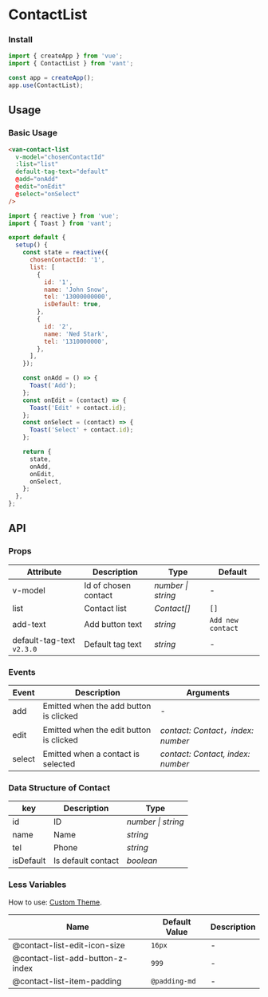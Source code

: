 # ContactList

### Install

```js
import { createApp } from 'vue';
import { ContactList } from 'vant';

const app = createApp();
app.use(ContactList);
```

## Usage

### Basic Usage

```html
<van-contact-list
  v-model="chosenContactId"
  :list="list"
  default-tag-text="default"
  @add="onAdd"
  @edit="onEdit"
  @select="onSelect"
/>
```

```js
import { reactive } from 'vue';
import { Toast } from 'vant';

export default {
  setup() {
    const state = reactive({
      chosenContactId: '1',
      list: [
        {
          id: '1',
          name: 'John Snow',
          tel: '13000000000',
          isDefault: true,
        },
        {
          id: '2',
          name: 'Ned Stark',
          tel: '1310000000',
        },
      ],
    });

    const onAdd = () => {
      Toast('Add');
    };
    const onEdit = (contact) => {
      Toast('Edit' + contact.id);
    };
    const onSelect = (contact) => {
      Toast('Select' + contact.id);
    };

    return {
      state,
      onAdd,
      onEdit,
      onSelect,
    };
  },
};
```

## API

### Props

| Attribute | Description | Type | Default |
| --- | --- | --- | --- |
| v-model | Id of chosen contact | _number \| string_ | - |
| list | Contact list | _Contact[]_ | `[]` |
| add-text | Add button text | _string_ | `Add new contact` |
| default-tag-text `v2.3.0` | Default tag text | _string_ | - |

### Events

| Event | Description | Arguments |
| --- | --- | --- |
| add | Emitted when the add button is clicked | - |
| edit | Emitted when the edit button is clicked | _contact: Contact，index: number_ |
| select | Emitted when a contact is selected | _contact: Contact, index: number_ |

### Data Structure of Contact

| key       | Description        | Type               |
| --------- | ------------------ | ------------------ |
| id        | ID                 | _number \| string_ |
| name      | Name               | _string_           |
| tel       | Phone              | _string_           |
| isDefault | Is default contact | _boolean_          |

### Less Variables

How to use: [Custom Theme](#/en-US/theme).

| Name                             | Default Value | Description |
| -------------------------------- | ------------- | ----------- |
| @contact-list-edit-icon-size     | `16px`        | -           |
| @contact-list-add-button-z-index | `999`         | -           |
| @contact-list-item-padding       | `@padding-md` | -           |

